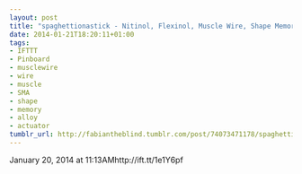 ```yaml
---
layout: post
title: "spaghettionastick - Nitinol, Flexinol, Muscle Wire, Shape Memory Alloy"
date: 2014-01-21T18:20:11+01:00
tags:
- IFTTT
- Pinboard
- musclewire
- wire
- muscle
- SMA
- shape
- memory
- alloy
- actuator
tumblr_url: http://fabiantheblind.tumblr.com/post/74073471178/spaghettionastick-nitinol-flexinol-muscle-wire
---
```

January 20, 2014 at 11:13AMhttp://ift.tt/1e1Y6pf
